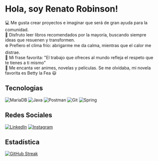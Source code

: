 # Hola, soy Renato Robinson!
💻 Me gusta crear proyectos e imaginar que será de gran ayuda para la comunidad.</br>
📖 Disfruto leer libros recomendados por la mayoría, buscando siempre ideas que resuenen y transformen. </br>
❄️ Prefiero el clima frío: abrigarme me da calma, mientras que el calor me distrae. </br>
💌 Mi frase favorita: "El trabajo que ofreces al mundo refleja el respeto que te tienes a ti mismo"</br>
🎥 Me encanta ver animes, novelas y peliculas. Se me olvidaba, mi novela favorita es Betty la Fea 😃</br>



## Tecnologias


  
![MariaDB](https://img.shields.io/badge/MariaDB-003545?style=for-the-badge&logo=mariadb&logoColor=white)
![Java](https://img.shields.io/badge/java-%23ED8B00.svg?style=for-the-badge&logo=openjdk&logoColor=white)
![Postman](https://img.shields.io/badge/Postman-FF6C37?style=for-the-badge&logo=postman&logoColor=white)
![Git](https://img.shields.io/badge/git-%23F05033.svg?style=for-the-badge&logo=git&logoColor=white)
![Spring](https://img.shields.io/badge/spring-%236DB33F.svg?style=for-the-badge&logo=spring&logoColor=white)

## Redes Sociales
  
[![LinkedIn](https://img.shields.io/badge/linkedin-%230077B5.svg?style=for-the-badge&logo=linkedin&logoColor=white)](https://www.linkedin.com/in/jhosep-renato-pantoja-robinson-429598251/)
[![Instagram](https://img.shields.io/badge/Instagram-%23E4405F.svg?style=for-the-badge&logo=Instagram&logoColor=white)](https://www.instagram.com/renato_robinsonn/)


## Estadística
[![GitHub Streak](https://streak-stats.demolab.com?user=Natzix&theme=dark&hide_border=true)](https://git.io/streak-stats)
